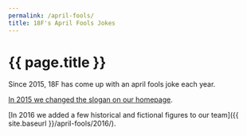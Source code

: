 ```yaml
---
permalink: /april-fools/
title: 18F's April Fools Jokes
---
```

# {{ page.title }}

Since 2015, 18F has come up with an april fools joke each year.

[In 2015 we
changed the slogan on our homepage]({{site.baseurl}}/april-fools/2015/).

[In 2016 we added a few historical and fictional figures to our team]({{
site.baseurl }}/april-fools/2016/).
